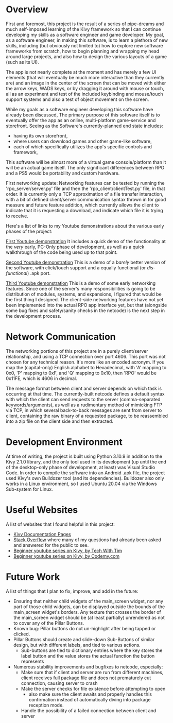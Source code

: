 # Overview

First and foremost, this project is the result of a series of pipe-dreams and much self-imposed learning of the Kivy framework so that I can continue developing my skills as a software engineer and game developer. My goal, as a software engineer, in making this software, is to learn a plethora of new skills, including (but obviously not limited to) how to explore new software frameworks from scratch, how to begin planning and wrapping my head around large projects, and also how to design the various layouts of a game (such as its UI).

The app is not nearly complete at the moment and has merely a few UI elements (that will eventually be much more interactive than they currently are) and an image in the center of the screen that can be moved with either the arrow keys, WADS keys, or by dragging it around with mouse or touch, all as an experiment and test of the included keybinding and mouse/touch support systems and also a test of object movement on the screen.

While my goals as a software engineer developing this software have already been discussed, The primary purpose of this software itself is to eventually offer the app as an online, multi-platform game-service and storefront. Seeing as the Software's currently-planned end state includes:

* having its own storefront,
* where users can download games and other game-like software,
* each of which specifically utilizes the app's specific controls and framework,

This software will be almost more of a virtual game console/platform than it will be an actual game itself. The only significant differences between RPO and a PS5 would be portability and custom hardware.

First networking update: Networking features can be tested by running the 'rpo_server/server.py' file and then the 'rpo_client/clientTest.py' file, in that order. It is currently only a TCP approximation of a file transfer interaction, with a bit of defined client/server communication syntax thrown in for good measure and future feature addition, which currently allows the client to indicate that it is requesting a download, and indicate which file it is trying to receive.

Here's a list of links to my Youtube demonstrations about the various early phases of the project:

[First Youtube demonstration](https://youtu.be/kLo1uO4On8M) It includes a quick demo of the functionality at the *very* early, PC-Only phase of development, as well as a quick walkthrough of the code being used up to that point.

[Second Youtube demonstration](https://youtu.be/N236vxlm350) This is a demo of a *barely* better version of the software, with click/touch support and a equally functional (or *dis-functional*) .apk port.

[Third Youtube demonstration](https://youtu.be/nVaRtjcoEnE) This is a demo of some early networking features. Since one of the server's many responsibilities is going to be distribution of modules, systems, and expansions, I figured that would be the first thing I designed. The client-side networking features have not yet been implemented into the actual RPO app interface yet, but that (alongside some bug fixes and safety/sanity checks in the netcode) is the next step in the development process.

# Network Communication

The networking portions of this project are in a purely client/server relationship, and using a TCP connection over port 4606. This port was not chosen for any technical reason. It's more like an encoded acronym. If you map the (capital-only) English alphabet to Hexadecimal, with 'A' mapping to 0x0, 'P' mapping to 0xF, and 'Q' mapping to 0x10, then 'RPO' would be 0x11FE, which is 4606 in decimal.

The message format between client and server depends on which task is occurring at that time. The currently-built netcode defines a default syntax with which the client can send requests to the server (comma-separated keywords/arguments), as well as a rudimentary method of mimicking FTP via TCP, in which several back-to-back messages are sent from server to client, containing the raw binary of a requested package, to be reassembled into a zip file on the client side and then extracted.

# Development Environment

At time of writing, the project is built using Python 3.10.9 in addition to the Kivy 2.1.0 library, and the only tool used in its development (up until the end of the desktop-only phase of development, at least) was Visual Studio Code. In order to compile the software into an Android .apk file, the project used Kivy's own Buildozer tool (and its dependencies). Buildozer also only works in a Linux environment, so I used Ubuntu 20.04 via the Windows Sub-system for Linux.

# Useful Websites

A list of websites that I found helpful in this project:
* [Kivy Documentation Pages](https://kivy.org/doc/stable/)
* [Stack Overflow](https://stackoverflow.com/) where many of my questions had already been asked and answered for the public to see.
* [Beginner youtube series on Kivy, by Tech With Tim](https://youtube.com/playlist?list=PLzMcBGfZo4-kSJVMyYeOQ8CXJ3z1k7gHn)
* [Beginner youtube series on Kivy, by Codemy.com](https://youtube.com/playlist?list=PLCC34OHNcOtpz7PJQ7Tv7hqFBP_xDDjqg)

# Future Work

A list of things that I plan to fix, improve, and add in the future:
* Ensuring that neither child widgets of the main_screen widget, nor any part of those child widgets, can be displayed outside the bounds of the main_screen widget's borders. Any texture that crosses the border of the main_screen widget should be (at least partially) unrendered as not to cover any of the Pillar Buttons.
* Known bug: Pillar buttons do not un-highlight after being tapped or clicked.
* Pillar Buttons should create and slide-down Sub-Buttons of similar design, but with different labels, and tied to various actions.
    * Sub-buttons are tied to dictionary entries where the key stores the label button and the value stores the actual function the button represents
* Numerous stability improvements and bugfixes to netcode, especially:
    * Make sure that if client and server are run from different machines, client receives full package file and does not prematurely cut connection, causing server to crash
    * Make the server checks for file existence before attempting to open
        * also make sure the client awaits and properly handles this confirmation instead of automatically diving into package reception mode.
    * Handle the possibility of a failed connection between client and server